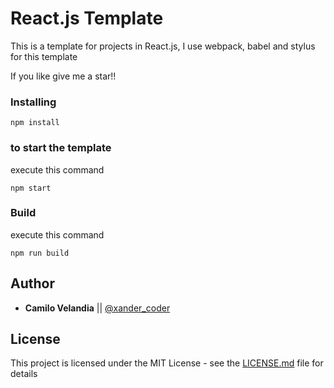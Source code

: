# React.js Template

This is a template for projects in React.js, I use
webpack, babel and stylus for this template

If you like give me a star!!

### Installing

```
npm install
```

### to start the template

execute this command

```
npm start
```

### Build

execute this command

```
npm run build
```

## Author

- **Camilo Velandia** || [@xander_coder](https://twitter.com/xander_coder?s=08)

## License

This project is licensed under the MIT License - see the [LICENSE.md](LICENSE.md) file for details
